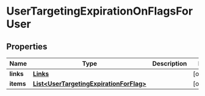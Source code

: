 
# UserTargetingExpirationOnFlagsForUser

## Properties
Name | Type | Description | Notes
------------ | ------------- | ------------- | -------------
**links** | [**Links**](Links.md) |  |  [optional]
**items** | [**List&lt;UserTargetingExpirationForFlag&gt;**](UserTargetingExpirationForFlag.md) |  |  [optional]




